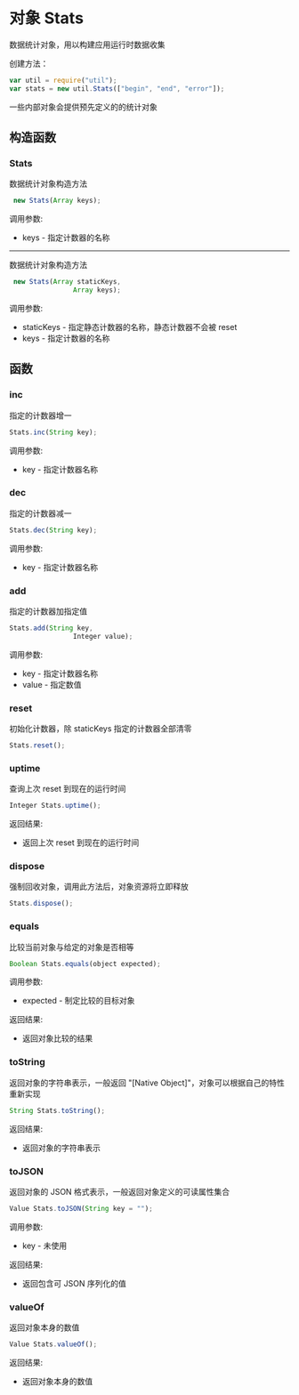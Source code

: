 # 对象 Stats
数据统计对象，用以构建应用运行时数据收集

创建方法：
```JavaScript
var util = require("util");
var stats = new util.Stats(["begin", "end", "error"]);
```
一些内部对象会提供预先定义的的统计对象
## 构造函数
        
### Stats
数据统计对象构造方法
```JavaScript
 new Stats(Array keys);
```

调用参数:
* keys - 指定计数器的名称

--------------------------
数据统计对象构造方法
```JavaScript
 new Stats(Array staticKeys,
                Array keys);
```

调用参数:
* staticKeys - 指定静态计数器的名称，静态计数器不会被 reset
* keys - 指定计数器的名称

## 函数
        
### inc
指定的计数器增一
```JavaScript
Stats.inc(String key);
```

调用参数:
* key - 指定计数器名称

### dec
指定的计数器减一
```JavaScript
Stats.dec(String key);
```

调用参数:
* key - 指定计数器名称

### add
指定的计数器加指定值
```JavaScript
Stats.add(String key,
                Integer value);
```

调用参数:
* key - 指定计数器名称
* value - 指定数值

### reset
初始化计数器，除 staticKeys 指定的计数器全部清零
```JavaScript
Stats.reset();
```

### uptime
查询上次 reset 到现在的运行时间
```JavaScript
Integer Stats.uptime();
```

返回结果:
* 返回上次 reset 到现在的运行时间

### dispose
强制回收对象，调用此方法后，对象资源将立即释放
```JavaScript
Stats.dispose();
```

### equals
比较当前对象与给定的对象是否相等
```JavaScript
Boolean Stats.equals(object expected);
```

调用参数:
* expected - 制定比较的目标对象

返回结果:
* 返回对象比较的结果

### toString
返回对象的字符串表示，一般返回 "[Native Object]"，对象可以根据自己的特性重新实现
```JavaScript
String Stats.toString();
```

返回结果:
* 返回对象的字符串表示

### toJSON
返回对象的 JSON 格式表示，一般返回对象定义的可读属性集合
```JavaScript
Value Stats.toJSON(String key = "");
```

调用参数:
* key - 未使用

返回结果:
* 返回包含可 JSON 序列化的值

### valueOf
返回对象本身的数值
```JavaScript
Value Stats.valueOf();
```

返回结果:
* 返回对象本身的数值

